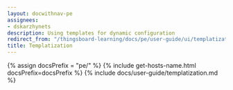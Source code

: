 ```yaml
---
layout: docwithnav-pe
assignees:
- dskarzhynets
description: Using templates for dynamic configuration
redirect_from: "/thingsboard-learning/docs/pe/user-guide/ui/templatization"
title: Templatization
---
```


{% assign docsPrefix = "pe/" %}
{% include get-hosts-name.html docsPrefix=docsPrefix %}
{% include docs/user-guide/templatization.md %}
